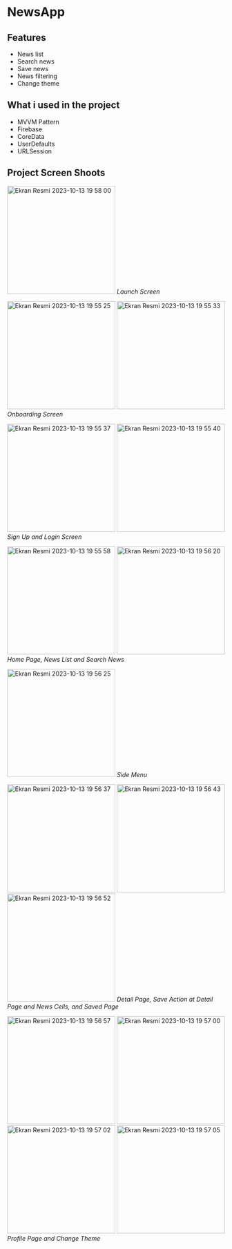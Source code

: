 # NewsApp

## Features

- News list
- Search news
- Save news
- News filtering
- Change theme

## What i used in the project

- MVVM Pattern
- Firebase
- CoreData
- UserDefaults
- URLSession

## Project Screen Shoots
<p>
    <img width="250" alt="Ekran Resmi 2023-10-13 19 58 00" src="https://github.com/oznurolcek/NewsApp/assets/80714030/125805d5-a15b-4a89-8263-92ee49f6cbd2">
    <em>Launch Screen</em>
</p>
<p>
    <img width="250" alt="Ekran Resmi 2023-10-13 19 55 25" src="https://github.com/oznurolcek/NewsApp/assets/80714030/da003edd-9325-41e9-bbb1-5d8d575f8582">
    <img width="250" alt="Ekran Resmi 2023-10-13 19 55 33" src="https://github.com/oznurolcek/NewsApp/assets/80714030/57dfa3d1-865d-47c4-b9c3-c52d22b036b6">
    <em>Onboarding Screen</em>
</p>
<p>
    <img width="250" alt="Ekran Resmi 2023-10-13 19 55 37" src="https://github.com/oznurolcek/NewsApp/assets/80714030/39171dad-ea6b-4486-926e-20a32ba53a5a">
    <img width="250" alt="Ekran Resmi 2023-10-13 19 55 40" src="https://github.com/oznurolcek/NewsApp/assets/80714030/ebc2ac6e-1ec5-43de-813a-55fd8ac083c6">
    <em>Sign Up and Login Screen</em>
</p>
<p>
    <img width="250" alt="Ekran Resmi 2023-10-13 19 55 58" src="https://github.com/oznurolcek/NewsApp/assets/80714030/55d2fcac-994c-4500-a010-f84818d8a288">
    <img width="250" alt="Ekran Resmi 2023-10-13 19 56 20" src="https://github.com/oznurolcek/NewsApp/assets/80714030/7dcc2af0-cbdf-4f32-8ee8-67e7d020a79c">
    <em>Home Page, News List and Search News</em>
</p>
<p>
    <img width="250" alt="Ekran Resmi 2023-10-13 19 56 25" src="https://github.com/oznurolcek/NewsApp/assets/80714030/f113ff8e-20ea-43e8-beb2-3b8818b9ef22">
    <em>Side Menu</em>
</p>
<p>
    <img width="250" alt="Ekran Resmi 2023-10-13 19 56 37" src="https://github.com/oznurolcek/NewsApp/assets/80714030/4d026351-e261-4038-b3e8-5b857d27dd74">
    <img width="250" alt="Ekran Resmi 2023-10-13 19 56 43" src="https://github.com/oznurolcek/NewsApp/assets/80714030/aa9d50a2-9d8e-41d0-a331-daaaf6787f81">
    <img width="250" alt="Ekran Resmi 2023-10-13 19 56 52" src="https://github.com/oznurolcek/NewsApp/assets/80714030/09deea3f-1b6e-48d6-87db-d6ef18bfbc31">
    <em>Detail Page, Save Action at Detail Page and News Cells, and Saved Page</em>
</p>
<p>
    <img width="250" alt="Ekran Resmi 2023-10-13 19 56 57" src="https://github.com/oznurolcek/NewsApp/assets/80714030/024ed005-3724-4660-8671-f80f530f2305">
    <img width="250" alt="Ekran Resmi 2023-10-13 19 57 00" src="https://github.com/oznurolcek/NewsApp/assets/80714030/5be0d938-181e-423a-8331-16b61f928f1a">
    <img width="250" alt="Ekran Resmi 2023-10-13 19 57 02" src="https://github.com/oznurolcek/NewsApp/assets/80714030/5d63defe-42ac-4d57-9ca2-abacaba8bffe">
    <img width="250" alt="Ekran Resmi 2023-10-13 19 57 05" src="https://github.com/oznurolcek/NewsApp/assets/80714030/aa93be00-5a79-498c-9e69-422981dc5642">
    <em>Profile Page and Change Theme</em>
</p>
